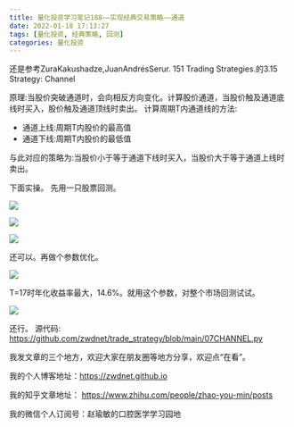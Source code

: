 ```yaml
---
title: 量化投资学习笔记188——实现经典交易策略——通道
date: 2022-01-18 17:13:27
tags: [量化投资, 经典策略, 回测]
categories: 量化投资
---
```

还是参考ZuraKakushadze,JuanAndrésSerur. 151 Trading Strategies.的3.15 Strategy: Channel

原理:当股价突破通道时，会向相反方向变化。计算股价通道，当股价触及通道底线时买入，股价触及通道顶线时卖出。
计算周期T内通道线的方法:
- 通道上线:周期T内股价的最高值
- 通道下线:周期T内股价的最低值

与此对应的策略为:当股价小于等于通道下线时买入，当股价大于等于通道上线时卖出。

下面实操。
先用一只股票回测。

![](https://zymblog-1258069789.cos.ap-chengdu.myqcloud.com/blog0178-QTLearn/157/01.jpg)

![](https://zymblog-1258069789.cos.ap-chengdu.myqcloud.com/blog0178-QTLearn/157/02.jpg)

![](https://zymblog-1258069789.cos.ap-chengdu.myqcloud.com/blog0178-QTLearn/157/03.jpg)

还可以。再做个参数优化。

![](https://zymblog-1258069789.cos.ap-chengdu.myqcloud.com/blog0178-QTLearn/157/04.jpg)

T=17时年化收益率最大，14.6%。就用这个参数，对整个市场回测试试。

![](https://zymblog-1258069789.cos.ap-chengdu.myqcloud.com/blog0178-QTLearn/157/05.jpg)

还行。
源代码: https://github.com/zwdnet/trade_strategy/blob/main/07CHANNEL.py


我发文章的三个地方，欢迎大家在朋友圈等地方分享，欢迎点“在看”。

我的个人博客地址：https://zwdnet.github.io

我的知乎文章地址： https://www.zhihu.com/people/zhao-you-min/posts

我的微信个人订阅号：赵瑜敏的口腔医学学习园地


